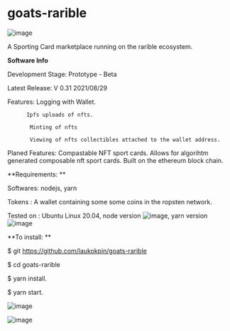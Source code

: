 # goats-rarible

![image](https://user-images.githubusercontent.com/26833900/131241057-666a828c-529a-4fa3-8a05-29db4cbc549c.png)

A Sporting Card marketplace running on the rarible ecosystem.

**Software Info**

Development Stage: Prototype - Beta 

Latest Release: V 0.31 2021/08/29

Features: Logging with Wallet.

          Ipfs uploads of nfts.
          
           Minting of nfts
           
           Viewing of nfts collectibles attached to the wallet address.
           
 Planed Features: Compastable NFT sport cards. Allows for algorihtm generated composable nft sport cards. Built on the ethereum block chain.
           
           

**Requirements: **
  
  Softwares: nodejs, yarn

  Tokens : A wallet containing some some coins in the ropsten network.

  Tested on : Ubuntu Linux 20.04, node version ![image](https://user-images.githubusercontent.com/26833900/131241335-0d8c550b-4373-4878-949e-3b1f3a2979e3.png), yarn version ![image](https://user-images.githubusercontent.com/26833900/131241342-9d772a45-6451-49e4-b50d-94eed515309c.png)



**To install: **

$ git https://github.com/laukokpin/goats-rarible

$ cd goats-rarible

$ yarn install.

$ yarn start.

![image](https://user-images.githubusercontent.com/26833900/131241195-cff95170-b50c-4cca-9f32-0ec5416090cd.png)

![image](https://user-images.githubusercontent.com/26833900/131241038-e05ff337-8241-4b05-a219-7e5f43507dfa.png)


